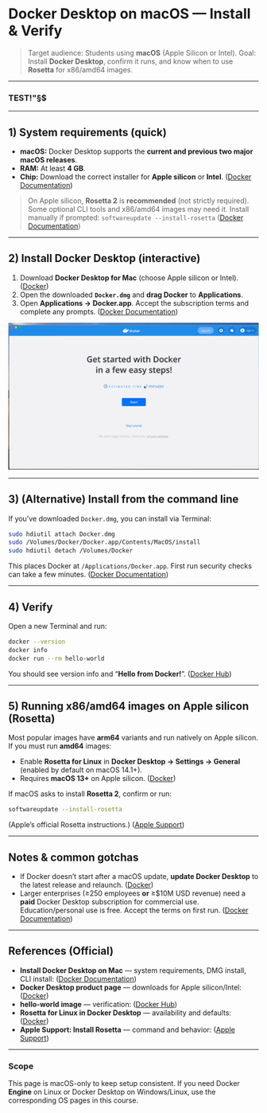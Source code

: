 # Docker Desktop on macOS — Install & Verify

> Target audience: Students using **macOS** (Apple Silicon or Intel).
> Goal: Install **Docker Desktop**, confirm it runs, and know when to use **Rosetta** for x86/amd64 images.

---
### TEST!"§$
---

## 1) System requirements (quick)

* **macOS:** Docker Desktop supports the **current and previous two major macOS releases**.
* **RAM:** At least **4 GB**.
* **Chip:** Download the correct installer for **Apple silicon** or **Intel**. ([Docker Documentation][1])

> On Apple silicon, **Rosetta 2** is **recommended** (not strictly required). Some optional CLI tools and x86/amd64 images may need it. Install manually if prompted:
> `softwareupdate --install-rosetta` ([Docker Documentation][1])

---

## 2) Install Docker Desktop (interactive)

1. Download **Docker Desktop for Mac** (choose Apple silicon or Intel). ([Docker][2])
2. Open the downloaded **`Docker.dmg`** and **drag Docker** to **Applications**.
3. Open **Applications → Docker.app**. Accept the subscription terms and complete any prompts. ([Docker Documentation][1])

<p align="center">

<img src="asset/Docker_mac.png" alt="Docker Desktop for Mac" />

</p>


---

## 3) (Alternative) Install from the command line

If you’ve downloaded `Docker.dmg`, you can install via Terminal:

```bash
sudo hdiutil attach Docker.dmg
sudo /Volumes/Docker/Docker.app/Contents/MacOS/install
sudo hdiutil detach /Volumes/Docker
```

This places Docker at `/Applications/Docker.app`. First run security checks can take a few minutes. ([Docker Documentation][1])

---

## 4) Verify

Open a new Terminal and run:

```bash
docker --version
docker info
docker run --rm hello-world
```

You should see version info and “**Hello from Docker!**”. ([Docker Hub][3])

---

## 5) Running x86/amd64 images on Apple silicon (Rosetta)

Most popular images have **arm64** variants and run natively on Apple silicon. If you must run **amd64** images:

* Enable **Rosetta for Linux** in **Docker Desktop → Settings → General** (enabled by default on macOS 14.1+).
* Requires **macOS 13+** on Apple silicon. ([Docker][4])

If macOS asks to install **Rosetta 2**, confirm or run:

```bash
softwareupdate --install-rosetta
```

(Apple’s official Rosetta instructions.) ([Apple Support][5])

---

## Notes & common gotchas

* If Docker doesn’t start after a macOS update, **update Docker Desktop** to the latest release and relaunch. ([Docker][6])
* Larger enterprises (≥250 employees **or** ≥\$10M USD revenue) need a **paid** Docker Desktop subscription for commercial use. Education/personal use is free. Accept the terms on first run. ([Docker Documentation][1])

---

## References (Official)

* **Install Docker Desktop on Mac** — system requirements, DMG install, CLI install: ([Docker Documentation][1])
* **Docker Desktop product page** — downloads for Apple silicon/Intel: ([Docker][2])
* **hello-world image** — verification: ([Docker Hub][3])
* **Rosetta for Linux in Docker Desktop** — availability and defaults: ([Docker][4])
* **Apple Support: Install Rosetta** — command and behavior: ([Apple Support][5])

---

### Scope

This page is macOS-only to keep setup consistent. If you need Docker **Engine** on Linux or Docker Desktop on Windows/Linux, use the corresponding OS pages in this course.

[1]: https://docs.docker.com/desktop/setup/install/mac-install/ "Mac | Docker Docs
"
[2]: https://www.docker.com/products/docker-desktop/ "The #1 Containerization Tool for Developers"
[3]: https://hub.docker.com/_/hello-world "hello-world - Official Image"
[4]: https://www.docker.com/blog/docker-desktop-4-25/ "Enhanced productivity and speed with Rosetta for Linux GA"
[5]: https://support.apple.com/en-us/102527 "If you need to install Rosetta on Mac"
[6]: https://www.docker.com/blog/incident-update-docker-desktop-for-mac/ "Incident Update: Docker Desktop for Mac"
